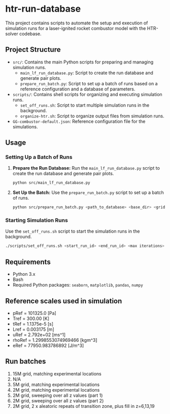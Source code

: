 # htr-run-database

This project contains scripts to automate the setup and execution of simulation runs for a laser-ignited rocket combustor model with the HTR-solver codebase. 

## Project Structure

- `src/`: Contains the main Python scripts for preparing and managing simulation runs.
  - `main_lf_run_database.py`: Script to create the run database and generate pair plots.
  - `prepare_run_batch.py`: Script to set up a batch of runs based on a reference configuration and a database of parameters.
- `scripts/`: Contains shell scripts for organizing and executing simulation runs.
  - `set_off_runs.sh`: Script to start multiple simulation runs in the background.
  - `organize-htr.sh`: Script to organize output files from simulation runs.
- `GG-combustor-default.json`: Reference configuration file for the simulations.

## Usage

### Setting Up a Batch of Runs

1. **Prepare the Run Database:**
   Run the `main_lf_run_database.py` script to create the run database and generate pair plots.
   ```bash
   python src/main_lf_run_database.py
   ```

2. **Set Up the Batch:**
   Use the `prepare_run_batch.py` script to set up a batch of runs.
   ```bash
   python src/prepare_run_batch.py <path_to_database> <base_dir> <grid>
   ```

### Starting Simulation Runs

Use the `set_off_runs.sh` script to start the simulation runs in the background.
```bash
./scripts/set_off_runs.sh <start_run_id> <end_run_id> <max iterations>
```

## Requirements

- Python 3.x
- Bash
- Required Python packages: `seaborn`, `matplotlib`, `pandas`, `numpy`


## Reference scales used in simulation

- pRef = 101325.0 [Pa]
- Tref = 300.00 [K]
- tRef = 1.1375e-5 [s]
- Lref = 0.003175 [m]
- uRef = 2.792e+02 [ms^1]
- rhoRef = 1.2998553074969466 [kgm^3]
- eRef   = 77950.983786892 [J/m^3]


## Run batches

1. 15M grid, matching experimental locations
2. N/A
3. 5M grid, matching experimental locations
4. 2M grid, matching experimental locations
5. 2M grid, sweeping over all z values (part 1)
6. 2M grid, sweeping over all z values (part 2)
7. 2M grid, 2 x aleatoric repeats of transition zone, plus fill in z=6,13,19
